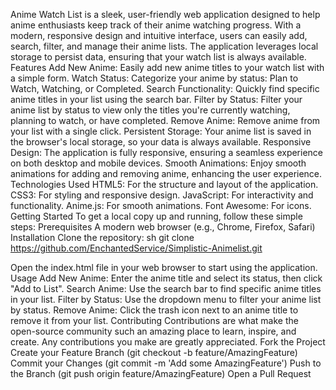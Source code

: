 Anime Watch List is a sleek, user-friendly web application designed to help anime enthusiasts keep track of their anime watching progress. With a modern, responsive design and intuitive interface, users can easily add, search, filter, and manage their anime lists. The application leverages local storage to persist data, ensuring that your watch list is always available.
Features
Add New Anime: Easily add new anime titles to your watch list with a simple form.
Watch Status: Categorize your anime by status: Plan to Watch, Watching, or Completed.
Search Functionality: Quickly find specific anime titles in your list using the search bar.
Filter by Status: Filter your anime list by status to view only the titles you're currently watching, planning to watch, or have completed.
Remove Anime: Remove anime from your list with a single click.
Persistent Storage: Your anime list is saved in the browser's local storage, so your data is always available.
Responsive Design: The application is fully responsive, ensuring a seamless experience on both desktop and mobile devices.
Smooth Animations: Enjoy smooth animations for adding and removing anime, enhancing the user experience.
Technologies Used
HTML5: For the structure and layout of the application.
CSS3: For styling and responsive design.
JavaScript: For interactivity and functionality.
Anime.js: For smooth animations.
Font Awesome: For icons.
Getting Started
To get a local copy up and running, follow these simple steps:
Prerequisites
A modern web browser (e.g., Chrome, Firefox, Safari)
Installation
Clone the repository:
sh
git clone https://github.com/EnchantedService/Simplistic-Animelist.git

Open the index.html file in your web browser to start using the application.
Usage
Add New Anime: Enter the anime title and select its status, then click "Add to List".
Search Anime: Use the search bar to find specific anime titles in your list.
Filter by Status: Use the dropdown menu to filter your anime list by status.
Remove Anime: Click the trash icon next to an anime title to remove it from your list.
Contributing
Contributions are what make the open-source community such an amazing place to learn, inspire, and create. Any contributions you make are greatly appreciated.
Fork the Project
Create your Feature Branch (git checkout -b feature/AmazingFeature)
Commit your Changes (git commit -m 'Add some AmazingFeature')
Push to the Branch (git push origin feature/AmazingFeature)
Open a Pull Request
